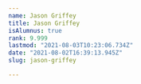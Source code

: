 ```yaml
---
name: Jason Griffey
title: Jason Griffey
isAlumnus: true
rank: 9.999
lastmod: "2021-08-03T10:23:06.734Z"
date: "2021-08-02T16:39:13.945Z"
slug: jason-griffey

---
```

